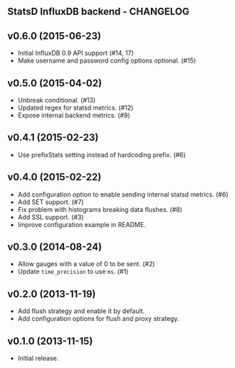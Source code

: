 StatsD InfluxDB backend - CHANGELOG
-----------------------------------

## v0.6.0 (2015-06-23)

* Initial InfluxDB 0.9 API support (#14, 17)
* Make username and password config options optional. (#15)

## v0.5.0 (2015-04-02)

* Unbreak conditional. (#13)
* Updated regex for statsd metrics. (#12)
* Expose internal backend metrics. (#9)

## v0.4.1 (2015-02-23)

* Use prefixStats setting instead of hardcoding prefix. (#6)

## v0.4.0 (2015-02-22)

* Add configuration option to enable sending internal statsd metrics. (#6)
* Add SET support. (#7)
* Fix problem with histograms breaking data flushes. (#8)
* Add SSL support. (#3)
* Improve configuration example in README.

## v0.3.0 (2014-08-24)

* Allow gauges with a value of 0 to be sent. (#2)
* Update `time_precision` to use `ms`. (#1)

## v0.2.0 (2013-11-19)

* Add flush strategy and enable it by default.
* Add configuration options for flush and proxy strategy.

## v0.1.0 (2013-11-15)

* Initial release.
